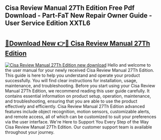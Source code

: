 ## Cisa Review Manual 27Th Edition Free Pdf Download - Part-FaT New Repair Owner Guide - User Service Edition XXTL6

# <h2><a href="http://bc21322.oget.top/?id=Cisa+Review+Manual+27Th+Edition">🔗Download New 👉🔴 Cisa Review Manual 27Th Edition</a></h2>

[![Cisa Review Manual 27Th Edition new download](https://i.imgur.com/5g1atiW.png)](http://bc21322.oget.top/?id=Cisa+Review+Manual+27Th+Edition)
Hello and welcome to the user manual for your newly received Cisa Review Manual 27Th Edition. This guide is here to help you understand and operate your product successfully. You will find clear instructions for installation, usage, maintenance, and troubleshooting. Before you start using your Cisa Review Manual 27Th Edition, we recommend reading this user guide carefully. It contains essential information on product setup, operation, maintenance, and troubleshooting, ensuring that you are able to use the product effectively and efficiently. Cisa Review Manual 27Th Edition advanced features include object recognition, motion sensors, customizable alerts, and remote access, all of which can be customized to suit your preferences via the user interface. We're Here to Support You Every Step of the Way Cisa Review Manual 27Th Edition. Our customer support team is available throughout your journey.
